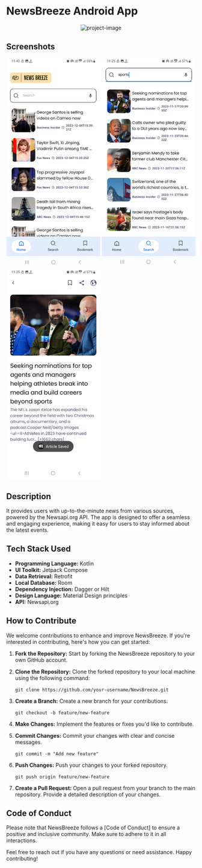 # NewsBreeze Android App

<p align="center"><img src="https://socialify.git.ci/sourabhkumar47/NewsBreeze/image?description=1&amp;descriptionEditable=NewsBreeze%20is%20a%20dynamic%20and%20user-friendly%20news%20application%20developed%20for%20the%20Android%20platform%20using%20Kotlin%20and%20Jetpack%20Compose.&amp;font=Inter&amp;language=1&amp;name=1&amp;pattern=Circuit%20Board&amp;theme=Light" alt="project-image"></p>

## Screenshots

<p align="left">
<img src="Screenshots/1.jpg" alt="drawing" width="250"/>
<img src="Screenshots/2.jpg" alt="drawing" width="250"/>
<img src="Screenshots/3.jpg" alt="drawing" width="250"/>
</p>

## Description

It provides users with up-to-the-minute news from various sources, powered by the Newsapi.org API. The app is designed to offer a seamless and engaging experience, making it easy for users to stay informed about the latest events.

## Tech Stack Used

- **Programming Language:** Kotlin
- **UI Toolkit:** Jetpack Compose
- **Data Retrieval:** Retrofit
- **Local Database:** Room
- **Dependency Injection:** Dagger or Hilt
- **Design Language:** Material Design principles
- **API:** Newsapi.org


## How to Contribute

We welcome contributions to enhance and improve NewsBreeze. If you're interested in contributing, here's how you can get started:

1. **Fork the Repository:** Start by forking the NewsBreeze repository to your own GitHub account.

2. **Clone the Repository:** Clone the forked repository to your local machine using the following command:
   ```
   git clone https://github.com/your-username/NewsBreeze.git
   ```

3. **Create a Branch:** Create a new branch for your contributions.
   ```
   git checkout -b feature/new-feature
   ```

4. **Make Changes:** Implement the features or fixes you'd like to contribute.

5. **Commit Changes:** Commit your changes with clear and concise messages.
   ```
   git commit -m "Add new feature" 
   ```

6. **Push Changes:** Push your changes to your forked repository.
   ```
   git push origin feature/new-feature
   ```

7. **Create a Pull Request:** Open a pull request from your branch to the main repository. Provide a detailed description of your changes.

## Code of Conduct

Please note that NewsBreeze follows a [Code of Conduct] to ensure a positive and inclusive community. Make sure to adhere to it in all interactions.

Feel free to reach out if you have any questions or need assistance. Happy contributing!
